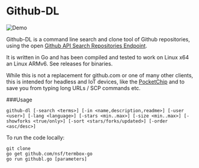 Github-DL
==========
![Demo](http://i.imgur.com/MAd6RE1.gif)


Github-DL is a command line search and clone tool of Github repositories, using the open [Github API Search Repositories Endpoint](https://developer.github.com/v3/search/#search-repositories).

It is written in Go and has been compiled and tested to work on Linux x64 an Linux ARMv6. See releases for binaries.

While this is not a replacement for github.com or one of many other clients, this is intended for headless and IoT devices, like the [PocketChip](https://getchip.com/pages/pocketchip) and to save you from typing long URLs / SCP commands etc.

###Usage

```shell
github-dl [-search <terms>] [-in <name,description,readme>] [-user <user>] [-lang <language>] [-stars <min..max>] [-size <min..max>] [-showforks <true/only>] [-sort <stars/forks/updated>] [-order <asc/desc>]
```

To run the code locally:

```shell
git clone
go get github.com/nsf/termbox-go
go run githubl.go [parameters]
```
